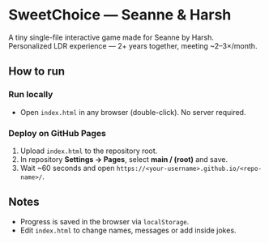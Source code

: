 # SweetChoice — Seanne & Harsh

A tiny single-file interactive game made for Seanne by Harsh.  
Personalized LDR experience — 2+ years together, meeting ~2–3×/month.  

## How to run

### Run locally
- Open `index.html` in any browser (double-click). No server required.

### Deploy on GitHub Pages
1. Upload `index.html` to the repository root.
2. In repository **Settings → Pages**, select **main / (root)** and save.
3. Wait ~60 seconds and open `https://<your-username>.github.io/<repo-name>/`.

## Notes
- Progress is saved in the browser via `localStorage`.
- Edit `index.html` to change names, messages or add inside jokes.
